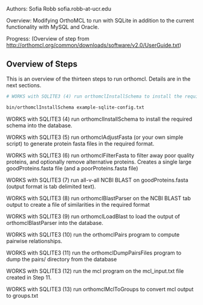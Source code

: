 Authors:
Sofia Robb sofia.robb-at-ucr.edu

Overview:
Modifying OrthoMCL to run with SQLite in addition to the current functionality with MySQL and Oracle.

Progress: (Overview of step from http://orthomcl.org/common/downloads/software/v2.0/UserGuide.txt)

## Overview of Steps

This is an overview of the thirteen steps to run orthomcl.  Details are in the next sections. 

```bash
# WORKS with SQLITE3 (4) run orthomclInstallSchema to install the required schema into the database.

bin/orthomclInstallSchema example-sqlite-config.txt
```


WORKS with SQLITE3 (4) run orthomclInstallSchema to install the required schema into the database.

WORKS with SQLITE3 (5) run orthomclAdjustFasta (or your own simple script) to generate protein fasta files in the required format.

WORKS with SQLITE3 (6) run orthomclFilterFasta to filter away poor quality proteins, and optionally remove alternative proteins. Creates a single large goodProteins.fasta file (and a poorProteins.fasta file)

WORKS with SQLITE3 (7) run all-v-all NCBI BLAST on goodProteins.fasta (output format is tab delimited text).

WORKS with SQLITE3 (8) run orthomclBlastParser on the NCBI BLAST tab output to create a file of similarities in the required format

WORKS with SQLITE3 (9) run orthomclLoadBlast to load the output of orthomclBlastParser into the database.

WORKS with SQLITE3 (10) run the orthomclPairs program to compute pairwise relationships. 

WORKS with SQLITE3 (11) run the orthomclDumpPairsFiles program to dump the pairs/ directory from the database

WORKS with SQLITE3 (12) run the mcl program on the mcl_input.txt file created in Step 11.

WORKS with SQLITE3 (13) run orthomclMclToGroups to convert mcl output to groups.txt
